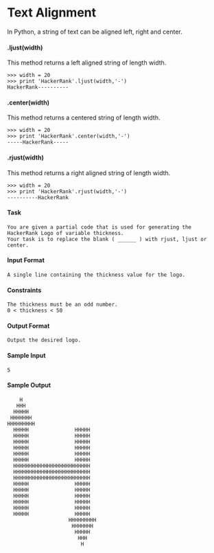 # Text Alignment
In Python, a string of text can be aligned left, right and center.

#### .ljust(width)
This method returns a left aligned string of length width.
    
    >>> width = 20
    >>> print 'HackerRank'.ljust(width,'-')
    HackerRank----------

#### .center(width)
This method returns a centered string of length width.
    
    >>> width = 20
    >>> print 'HackerRank'.center(width,'-')
    -----HackerRank-----

#### .rjust(width)
This method returns a right aligned string of length width.

    >>> width = 20
    >>> print 'HackerRank'.rjust(width,'-')
    ----------HackerRank

#### Task

    You are given a partial code that is used for generating the HackerRank Logo of variable thickness.
    Your task is to replace the blank ( ______ ) with rjust, ljust or center.

#### Input Format
    A single line containing the thickness value for the logo.

#### Constraints    
    The thickness must be an odd number.
    0 < thickness < 50

#### Output Format
    Output the desired logo.

#### Sample Input
    5

#### Sample Output 

        H    
       HHH   
      HHHHH  
     HHHHHHH 
    HHHHHHHHH
      HHHHH               HHHHH             
      HHHHH               HHHHH             
      HHHHH               HHHHH             
      HHHHH               HHHHH             
      HHHHH               HHHHH             
      HHHHH               HHHHH             
      HHHHHHHHHHHHHHHHHHHHHHHHH   
      HHHHHHHHHHHHHHHHHHHHHHHHH   
      HHHHHHHHHHHHHHHHHHHHHHHHH   
      HHHHH               HHHHH             
      HHHHH               HHHHH             
      HHHHH               HHHHH             
      HHHHH               HHHHH             
      HHHHH               HHHHH             
      HHHHH               HHHHH             
                        HHHHHHHHH 
                         HHHHHHH  
                          HHHHH   
                           HHH    
                            H 
                        
